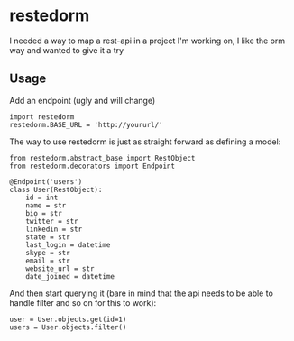 # restedorm

I needed a way to map a rest-api in a project I'm working on, I like the orm way and wanted to give it a try

## Usage

Add an endpoint (ugly and will change)

    import restedorm
    restedorm.BASE_URL = 'http://yoururl/'

The way to use restedorm is just as straight forward as defining a model:

    from restedorm.abstract_base import RestObject
    from restedorm.decorators import Endpoint
    
    @Endpoint('users')
    class User(RestObject):
        id = int
        name = str
        bio = str
        twitter = str
        linkedin = str
        state = str
        last_login = datetime
        skype = str
        email = str
        website_url = str
        date_joined = datetime

And then start querying it (bare in mind that the api needs to be able to handle filter and so on for this to work):

    user = User.objects.get(id=1)
    users = User.objects.filter()